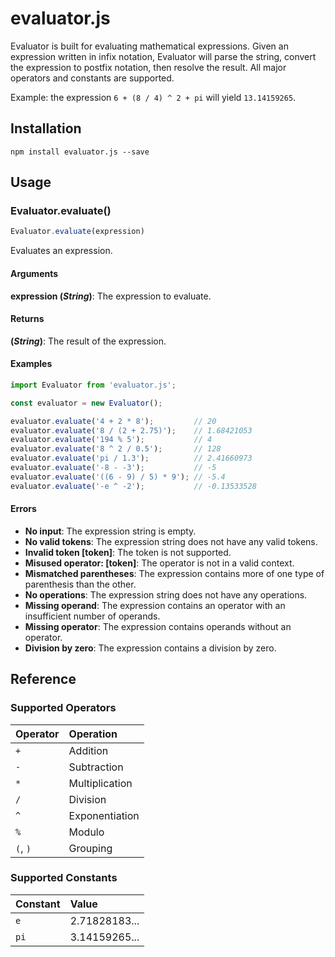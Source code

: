 # evaluator.js

Evaluator is built for evaluating mathematical expressions. Given an expression written in infix notation, Evaluator will parse the string, convert the expression to postfix notation, then resolve the result. All major operators and constants are supported.

Example: the expression `6 + (8 / 4) ^ 2 + pi` will yield `13.14159265`.

## Installation

```
npm install evaluator.js --save
```

## Usage

### Evaluator.evaluate()

```js
Evaluator.evaluate(expression)
```

Evaluates an expression.

#### Arguments

**expression (_String_)**: The expression to evaluate.

#### Returns

**(_String_)**: The result of the expression.

#### Examples

```js
import Evaluator from 'evaluator.js';

const evaluator = new Evaluator();

evaluator.evaluate('4 + 2 * 8');         // 20
evaluator.evaluate('8 / (2 + 2.75)');    // 1.68421053
evaluator.evaluate('194 % 5');           // 4
evaluator.evaluate('8 ^ 2 / 0.5');       // 128
evaluator.evaluate('pi / 1.3');          // 2.41660973
evaluator.evaluate('-8 - -3');           // -5
evaluator.evaluate('((6 - 9) / 5) * 9'); // -5.4
evaluator.evaluate('-e ^ -2');           // -0.13533528
```

#### Errors

* **No input**: The expression string is empty.
* **No valid tokens**: The expression string does not have any valid tokens.
* **Invalid token [token]**: The token is not supported.
* **Misused operator: [token]**: The operator is not in a valid context.
* **Mismatched parentheses**: The expression contains more of one type of parenthesis than the other.
* **No operations**: The expression string does not have any operations.
* **Missing operand**: The expression contains an operator with an insufficient number of operands.
* **Missing operator**: The expression contains operands without an operator.
* **Division by zero**: The expression contains a division by zero.

## Reference

### Supported Operators

| Operator | Operation      |
|:-------- |:-------------- |
| `+`      | Addition       |
| `-`      | Subtraction    |
| `*`      | Multiplication |
| `/`      | Division       |
| `^`      | Exponentiation |
| `%`      | Modulo         |
| `(`, `)` | Grouping       |

### Supported Constants

| Constant | Value         |
|:-------- |:------------- |
| `e`      | 2.71828183... |
| `pi`     | 3.14159265... |

